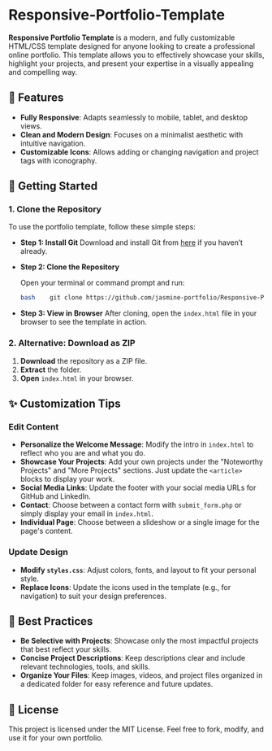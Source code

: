 # Responsive-Portfolio-Template

**Responsive Portfolio Template** is a modern, and fully customizable HTML/CSS template designed for anyone looking to create a professional online portfolio. This template allows you to effectively showcase your skills, highlight your projects, and present your expertise in a visually appealing and compelling way.

## 🚀 **Features**

- **Fully Responsive**: Adapts seamlessly to mobile, tablet, and desktop views.
- **Clean and Modern Design**: Focuses on a minimalist aesthetic with intuitive navigation.
- **Customizable Icons**: Allows adding or changing navigation and project tags with iconography.

## 🔧 **Getting Started**

### 1. **Clone the Repository**

To use the portfolio template, follow these simple steps:

- **Step 1: Install Git**
Download and install Git from [here](https://git-scm.com/downloads) if you haven’t already.
- **Step 2: Clone the Repository**
    
    Open your terminal or command prompt and run:
    
    ```bash
    bash    git clone https://github.com/jasmine-portfolio/Responsive-Portfolio-Template.git
    
    ```
    
- **Step 3: View in Browser**
After cloning, open the `index.html` file in your browser to see the template in action.

### 2. **Alternative: Download as ZIP**

1. **Download** the repository as a ZIP file.
2. **Extract** the folder.
3. **Open** `index.html` in your browser.

## ✨ **Customization Tips**

### **Edit Content**

- **Personalize the Welcome Message**: Modify the intro in `index.html` to reflect who you are and what you do.
- **Showcase Your Projects**: Add your own projects under the "Noteworthy Projects" and "More Projects" sections. Just update the `<article>` blocks to display your work.
- **Social Media Links**: Update the footer with your social media URLs for GitHub and LinkedIn.
- **Contact**: Choose between a contact form with `submit_form.php` or simply display your email in `index.html`.
- **Individual Page**: Choose between a slideshow or a single image for the page's content.

### **Update Design**

- **Modify `styles.css`**: Adjust colors, fonts, and layout to fit your personal style.
- **Replace Icons**: Update the icons used in the template (e.g., for navigation) to suit your design preferences.

## 📝 **Best Practices**

- **Be Selective with Projects**:  Showcase only the most impactful projects that best reflect your skills.
- **Concise Project Descriptions**: Keep descriptions clear and include relevant technologies, tools, and skills.
- **Organize Your Files**: Keep images, videos, and project files organized in a dedicated folder for easy reference and future updates.

## 📄 **License**

This project is licensed under the MIT License. Feel free to fork, modify, and use it for your own portfolio.
